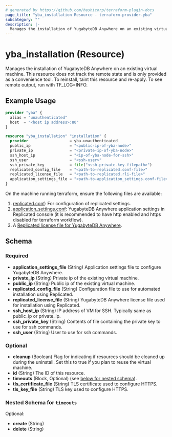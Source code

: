 ```yaml
---
# generated by https://github.com/hashicorp/terraform-plugin-docs
page_title: "yba_installation Resource - terraform-provider-yba"
subcategory: ""
description: |-
  Manages the installation of YugabyteDB Anywhere on an existing virtual machine.
---
```


# yba_installation (Resource)

Manages the installation of YugabyteDB Anywhere on an existing virtual machine. This resource does not track the remote state and is only provided as a convenience tool. To reinstall, taint this resource and re-apply. To see remote output, run with TF_LOG=INFO.

## Example Usage

```terraform
provider "yba" {
  alias = "unauthenticated"
  host  = "<host ip address>:80"
}

resource "yba_installation" "installation" {
  provider                  = yba.unauthenticated
  public_ip                 = "<public-ip-of-yba-node>"
  private_ip                = "<private-ip-of-yba-node>"
  ssh_host_ip               = "<ip-of-yba-node-for-ssh>"
  ssh_user                  = "<ssh-user>"
  ssh_private_key           = file("<ssh-private-key-filepath>")
  replicated_config_file    = "<path-to-replicated.conf-file>"
  replicated_license_file   = "<path-to-replicated.rli-file>"
  application_settings_file = "<path-to-application_settings.conf-file>"
}
```

On the machine running terraform, ensure the following files are available:

1. [replicated.conf](https://github.com/yugabyte/terraform-provider-yugabytedb-anywhere/blob/main/modules/resources/replicated.conf): For configuration of replicated settings.
1. [application_settings.conf](https://github.com/yugabyte/terraform-provider-yugabytedb-anywhere/blob/main/modules/resources/application_settings.conf): YugabyteDB Anywhere application settings in Replicated console (it is recommended to have http enabled and https disabled for terraform workflow).
1. A [Replicated license file for YugabyteDB Anywhere](https://docs.yugabyte.com/preview/yugabyte-platform/install-yugabyte-platform/install-software/default/#upload-the-license-file).

<!-- schema generated by tfplugindocs -->
## Schema

### Required

- **application_settings_file** (String) Application settings file to configure YugabyteDB Anywhere.
- **private_ip** (String) Private ip of the existing virtual machine.
- **public_ip** (String) Public ip of the existing virtual machine.
- **replicated_config_file** (String) Configuration file to use for automated installation using Replicated.
- **replicated_license_file** (String) YugabyteDB Anywhere license file used for installation using Replicated.
- **ssh_host_ip** (String) IP address of VM for SSH. Typically same as public_ip or private_ip.
- **ssh_private_key** (String) Contents of file containing the private key to use for ssh commands.
- **ssh_user** (String) User to use for ssh commands.

### Optional

- **cleanup** (Boolean) Flag for indicating if resources should be cleaned up during the uninstall. Set this to true if you plan to reuse the virtual machine.
- **id** (String) The ID of this resource.
- **timeouts** (Block, Optional) (see [below for nested schema](#nestedblock--timeouts)).
- **tls_certificate_file** (String) TLS certificate used to configure HTTPS.
- **tls_key_file** (String) TLS key used to configure HTTPS.

<a id="nestedblock--timeouts"></a>

### Nested Schema for `timeouts`

Optional:

- **create** (String)
- **delete** (String)
